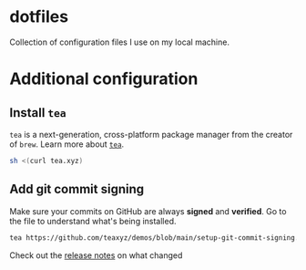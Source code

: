 # dotfiles

Collection of configuration files I use on my local machine.

# Additional configuration

## Install `tea`
`tea` is a next-generation, cross-platform package manager from the creator of `brew`. Learn more about [`tea`](github.com/teaxyz/cli).

```sh
sh <(curl tea.xyz)
```

## Add git commit signing
Make sure your commits on GitHub are always **signed** and **verified**.
Go to the file to understand what's being installed. 

```sh
tea https://github.com/teaxyz/demos/blob/main/setup-git-commit-signing.sh
```

Check out the [release notes](https://github.com/mfts/dotfiles/releases) on what changed